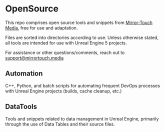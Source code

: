 # OpenSource
This repo comprises open source tools and snippets from [Mirror-Touch Media](https://mirrortouch.media/), free for use and adaptation.

Files are sorted into directories according to use. Unless otherwise stated, all tools are intended for use with Unreal Engine 5 projects.

For assistance or other questions/comments, reach out to support@mirrortouch.media

## Automation
C++, Python, and batch scripts for automating frequent DevOps processes with Unreal Engine projects (builds, cache cleanup, etc.)

## DataTools
Tools and snippets related to data management in Unreal Engine, primarily through the use of Data Tables and their source files.
